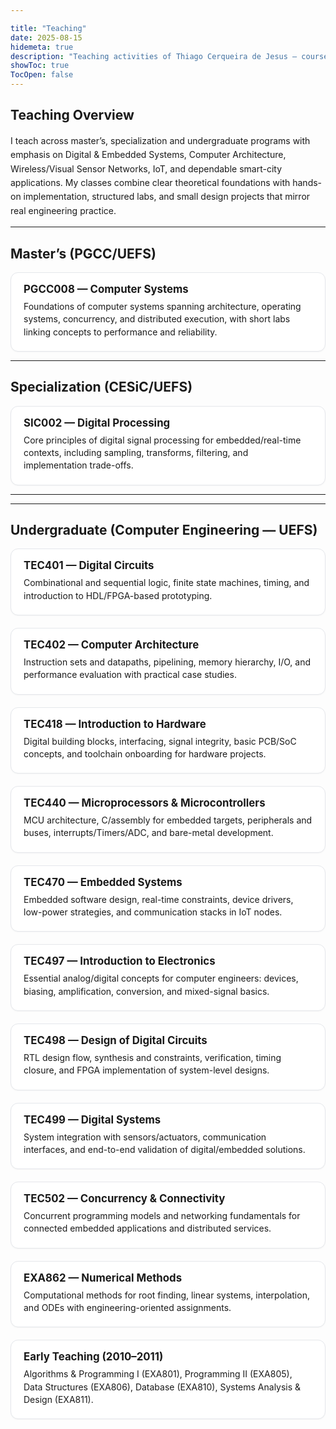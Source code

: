 ```yaml
---

title: "Teaching"
date: 2025-08-15
hidemeta: true
description: "Teaching activities of Thiago Cerqueira de Jesus — courses and instructional focus."
showToc: true
TocOpen: false
---
```


<link rel="stylesheet" href="https://cdnjs.cloudflare.com/ajax/libs/font-awesome/6.4.0/css/all.min.css">
<link rel="stylesheet" href="https://cdn.jsdelivr.net/gh/jpswalsh/academicons@1/css/academicons.min.css">

<div class="teaching-container">

## Teaching Overview

<div class="teach-section">
I teach across master’s, specialization and undergraduate programs with emphasis on Digital & Embedded Systems, Computer Architecture, Wireless/Visual Sensor Networks, IoT, and dependable smart-city applications. My classes combine clear theoretical foundations with hands-on implementation, structured labs, and small design projects that mirror real engineering practice.
</div>

---

## Master’s (PGCC/UEFS)

<div class="teach-grid">
<div class="teach-card">
<h3><i class="fas fa-graduation-cap"></i> PGCC008 — Computer Systems</h3>
<p>Foundations of computer systems spanning architecture, operating systems, concurrency, and distributed execution, with short labs linking concepts to performance and reliability.</p>
</div>
</div>

---

## Specialization (CESiC/UEFS)

<div class="teach-grid">
<div class="teach-card">
<h3><i class="fas fa-wave-square"></i> SIC002 — Digital Processing</h3>
<p>Core principles of digital signal processing for embedded/real-time contexts, including sampling, transforms, filtering, and implementation trade-offs.</p>
</div>
</div>

---

---

## Undergraduate (Computer Engineering — UEFS)

<div class="teach-grid">

<div class="teach-card">
<h3><i class="fas fa-microchip"></i> TEC401 — Digital Circuits</h3>
<p>Combinational and sequential logic, finite state machines, timing, and introduction to HDL/FPGA-based prototyping.</p>
</div>

<div class="teach-card">
<h3><i class="fas fa-server"></i> TEC402 — Computer Architecture</h3>
<p>Instruction sets and datapaths, pipelining, memory hierarchy, I/O, and performance evaluation with practical case studies.</p>
</div>

<div class="teach-card">
<h3><i class="fas fa-microchip"></i> TEC418 — Introduction to Hardware</h3>
<p>Digital building blocks, interfacing, signal integrity, basic PCB/SoC concepts, and toolchain onboarding for hardware projects.</p>
</div>

<div class="teach-card">
<h3><i class="fas fa-microchip"></i> TEC440 — Microprocessors & Microcontrollers</h3>
<p>MCU architecture, C/assembly for embedded targets, peripherals and buses, interrupts/Timers/ADC, and bare-metal development.</p>
</div>

<div class="teach-card">
<h3><i class="fas fa-microchip"></i> TEC470 — Embedded Systems</h3>
<p>Embedded software design, real-time constraints, device drivers, low-power strategies, and communication stacks in IoT nodes.</p>
</div>

<div class="teach-card">
<h3><i class="fas fa-bolt"></i> TEC497 — Introduction to Electronics</h3>
<p>Essential analog/digital concepts for computer engineers: devices, biasing, amplification, conversion, and mixed-signal basics.</p>
</div>

<div class="teach-card">
<h3><i class="fas fa-drafting-compass"></i> TEC498 — Design of Digital Circuits</h3>
<p>RTL design flow, synthesis and constraints, verification, timing closure, and FPGA implementation of system-level designs.</p>
</div>

<div class="teach-card">
<h3><i class="fas fa-project-diagram"></i> TEC499 — Digital Systems</h3>
<p>System integration with sensors/actuators, communication interfaces, and end-to-end validation of digital/embedded solutions.</p>
</div>

<div class="teach-card">
<h3><i class="fas fa-code-branch"></i> TEC502 — Concurrency & Connectivity</h3>
<p>Concurrent programming models and networking fundamentals for connected embedded applications and distributed services.</p>
</div>

<div class="teach-card">
<h3><i class="fas fa-square-root-alt"></i> EXA862 — Numerical Methods</h3>
<p>Computational methods for root finding, linear systems, interpolation, and ODEs with engineering-oriented assignments.</p>
</div>

<div class="teach-card">
<h3><i class="fas fa-code"></i> Early Teaching (2010–2011)</h3>
<p>Algorithms & Programming I (EXA801), Programming II (EXA805), Data Structures (EXA806), Database (EXA810), Systems Analysis & Design (EXA811).</p>
</div>

</div>

</div>

<style>
.teach-grid {
  display: grid;
  gap: 1.25rem;
  grid-template-columns: repeat(auto-fit, minmax(320px, 1fr));
}
.teach-card {
  border: 1px solid #e5e7eb; border-radius: 12px; padding: 1rem 1.25rem;
  background: #fff;
  box-shadow: 0 1px 2px rgba(0,0,0,0.04);
}
.teach-card h3 { margin: 0 0 .5rem 0; font-size: 1.05rem; }
.teach-card p { margin: .25rem 0; line-height: 1.45; }
.teach-section { line-height: 1.6; }
</style>
